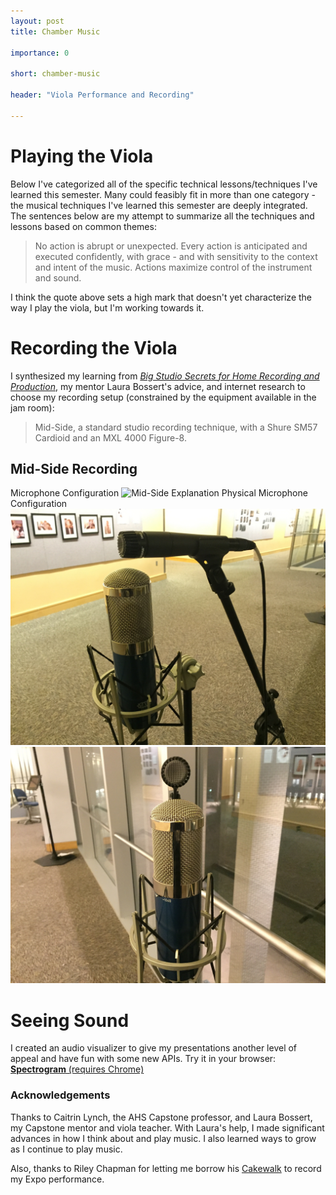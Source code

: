 ```yaml
---
layout: post
title: Chamber Music

importance: 0

short: chamber-music

header: "Viola Performance and Recording"

---
```


# Playing the Viola

Below I've categorized all of the specific technical lessons/techniques I've learned this semester. Many could feasibly fit in more than one category \- the musical techniques I've learned this semester are deeply integrated. The sentences below are my attempt to summarize all the techniques and lessons based on common themes:

> No action is abrupt or unexpected. Every action is anticipated and executed confidently, with grace \- and with sensitivity to the context and intent of the music. Actions maximize control of the instrument and sound.

I think the quote above sets a high mark that doesn't yet characterize the way I play the viola, but I'm working towards it.

# Recording the Viola

I synthesized my learning from [_Big Studio Secrets for Home Recording and Production_](http://www.amazon.com/Studio-Secrets-Home-Recording-Production/dp/1435455053), my mentor Laura Bossert's advice, and internet research to choose my recording setup (constrained by the equipment available in the jam room):

> Mid-Side, a standard studio recording technique, with a Shure SM57 Cardioid and an MXL 4000 Figure-8.

## Mid-Side Recording
Microphone Configuration
![Mid-Side Explanation](http://static1.squarespace.com/static/50ecba93e4b0a80fde157169/t/50f969fce4b0df5f098633e9/1358522880563/micposition_md.jpg)
Physical Microphone Configuration
![Mid-Side from the Side](/img/chamber-music/midsideside.jpg)
![Mid-Side from the Front](/img/chamber-music/midsidefront.jpg)

# Seeing Sound

I created an audio visualizer to give my presentations another level of appeal and have fun with some new APIs. Try it in your browser: [__Spectrogram__ (requires Chrome)](https://evandorsky.github.io/audio-vis)

### Acknowledgements

Thanks to Caitrin Lynch, the AHS Capstone professor, and Laura Bossert, my Capstone mentor and viola teacher. With Laura's help, I made significant advances in how I think about and play music. I also learned ways to grow as I continue to play music.

Also, thanks to Riley Chapman for letting me borrow his [Cakewalk](http://www.keithstead.com/and_more/reviews/cakewalk_ua-25ex.html) to record my Expo performance.